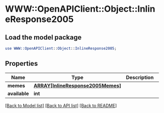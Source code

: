 # WWW::OpenAPIClient::Object::InlineResponse2005

## Load the model package
```perl
use WWW::OpenAPIClient::Object::InlineResponse2005;
```

## Properties
Name | Type | Description | Notes
------------ | ------------- | ------------- | -------------
**memes** | [**ARRAY[InlineResponse2005Memes]**](InlineResponse2005Memes.md) |  | [optional] 
**available** | **int** |  | [optional] 

[[Back to Model list]](../README.md#documentation-for-models) [[Back to API list]](../README.md#documentation-for-api-endpoints) [[Back to README]](../README.md)


